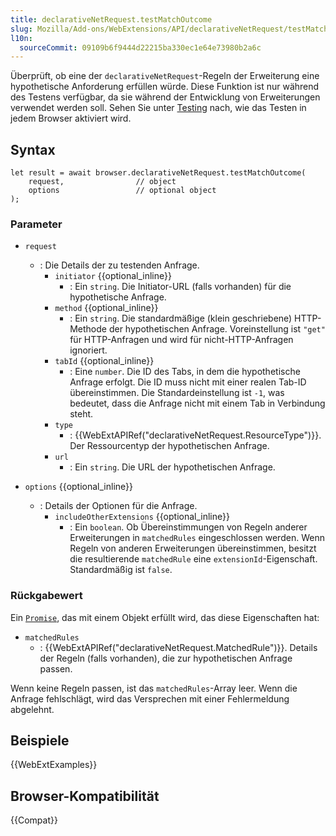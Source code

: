 ```yaml
---
title: declarativeNetRequest.testMatchOutcome
slug: Mozilla/Add-ons/WebExtensions/API/declarativeNetRequest/testMatchOutcome
l10n:
  sourceCommit: 09109b6f9444d22215ba330ec1e64e73980b2a6c
---
```


Überprüft, ob eine der `declarativeNetRequest`-Regeln der Erweiterung eine hypothetische Anforderung erfüllen würde. Diese Funktion ist nur während des Testens verfügbar, da sie während der Entwicklung von Erweiterungen verwendet werden soll. Sehen Sie unter [Testing](/de/docs/Mozilla/Add-ons/WebExtensions/API/declarativeNetRequest#testing) nach, wie das Testen in jedem Browser aktiviert wird.

## Syntax

```js-nolint
let result = await browser.declarativeNetRequest.testMatchOutcome(
    request,                // object
    options                 // optional object
);
```

### Parameter

- `request`
  - : Die Details der zu testenden Anfrage.
    - `initiator` {{optional_inline}}
      - : Ein `string`. Die Initiator-URL (falls vorhanden) für die hypothetische Anfrage.
    - `method` {{optional_inline}}
      - : Ein `string`. Die standardmäßige (klein geschriebene) HTTP-Methode der hypothetischen Anfrage. Voreinstellung ist `"get"` für HTTP-Anfragen und wird für nicht-HTTP-Anfragen ignoriert.
    - `tabId` {{optional_inline}}
      - : Eine `number`. Die ID des Tabs, in dem die hypothetische Anfrage erfolgt. Die ID muss nicht mit einer realen Tab-ID übereinstimmen. Die Standardeinstellung ist `-1`, was bedeutet, dass die Anfrage nicht mit einem Tab in Verbindung steht.
    - `type`
      - : {{WebExtAPIRef("declarativeNetRequest.ResourceType")}}. Der Ressourcentyp der hypothetischen Anfrage.
    - `url`
      - : Ein `string`. Die URL der hypothetischen Anfrage.

- `options` {{optional_inline}}
  - : Details der Optionen für die Anfrage.
    - `includeOtherExtensions` {{optional_inline}}
      - : Ein `boolean`. Ob Übereinstimmungen von Regeln anderer Erweiterungen in `matchedRules` eingeschlossen werden. Wenn Regeln von anderen Erweiterungen übereinstimmen, besitzt die resultierende `matchedRule` eine `extensionId`-Eigenschaft. Standardmäßig ist `false`.

### Rückgabewert

Ein [`Promise`](/de/docs/Web/JavaScript/Reference/Global_Objects/Promise), das mit einem Objekt erfüllt wird, das diese Eigenschaften hat:

- `matchedRules`
  - : {{WebExtAPIRef("declarativeNetRequest.MatchedRule")}}. Details der Regeln (falls vorhanden), die zur hypothetischen Anfrage passen.

Wenn keine Regeln passen, ist das `matchedRules`-Array leer. Wenn die Anfrage fehlschlägt, wird das Versprechen mit einer Fehlermeldung abgelehnt.

## Beispiele

{{WebExtExamples}}

## Browser-Kompatibilität

{{Compat}}
